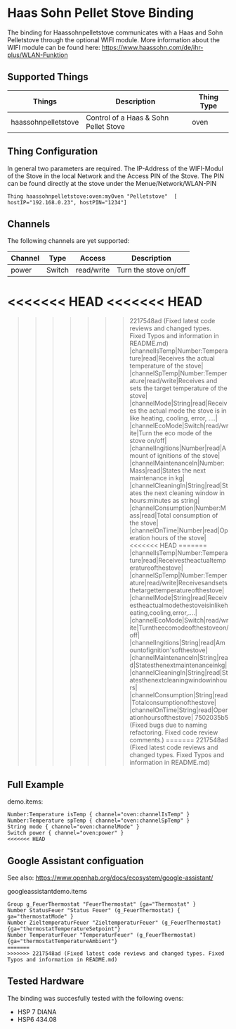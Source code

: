 # Haas Sohn Pellet Stove Binding

The binding for Haassohnpelletstove communicates with a Haas and Sohn Pelletstove through the optional
WIFI module. More information about the WIFI module can be found here: https://www.haassohn.com/de/ihr-plus/WLAN-Funktion

## Supported Things

| Things | Description  | Thing Type |
|--------|--------------|------------|
| haassohnpelletstove | Control of a Haas & Sohn Pellet Stove| oven|


## Thing Configuration

In general two parameters are required. The IP-Address of the WIFI-Modul of the Stove in the local Network and the Access PIN of the Stove.
The PIN can be found directly at the stove under the Menue/Network/WLAN-PIN

```
Thing haassohnpelletstove:oven:myOven "Pelletstove"  [ hostIP="192.168.0.23", hostPIN="1234"]
```

## Channels

The following channels are yet supported:


| Channel | Type  | Access| Description|
|---------|-------|-------|------------|
| power| Switch | read/write|Turn the stove on/off|
<<<<<<< HEAD
<<<<<<< HEAD
=======
>>>>>>> 2217548ad (Fixed latest code reviews and changed types. Fixed Typos and information in README.md)
|channelIsTemp|Number:Temperature|read|Receives the actual temperature of the stove|
|channelSpTemp|Number:Temperature|read/write|Receives and sets the target temperature of the stove|
|channelMode|String|read|Receives the actual mode the stove is in like heating, cooling, error, ....|
|channelEcoMode|Switch|read/write|Turn the eco mode of the stove on/off|
|channelIngitions|Number|read|Amount of ignitions of the stove|
|channelMaintenanceIn|Number:Mass|read|States the next maintenance in kg|
|channelCleaningIn|String|read|States the next cleaning window in hours:minutes as string|
|channelConsumption|Number:Mass|read|Total consumption of the stove|
|channelOnTime|Number|read|Operation hours of the stove|
<<<<<<< HEAD
=======
|channelIsTemp|Number:Temperature|read|Receivestheactualtemperatureofthestove|
|channelSpTemp|Number:Temperature|read/write|Receivesandsetsthetargettemperatureofthestove|
|channelMode|String|read|Receivestheactualmodethestoveisinlikeheating,cooling,error,....|
|channelEcoMode|Switch|read/write|Turntheecomodeofthestoveon/off|
|channelIngitions|String|read|Amountofignition'softhestove|
|channelMaintenanceIn|String|read|Statesthenextmaintenanceinkg|
|channelCleaningIn|String|read|Statesthenextcleaningwindowinhours|
|channelConsumption|String|read|Totalconsumptionofthestove|
|channelOnTime|String|read|Operationhoursofthestove|
>>>>>>> 7502035b5 (Fixed bugs due to naming refactoring. Fixed code review comments.)
=======
>>>>>>> 2217548ad (Fixed latest code reviews and changed types. Fixed Typos and information in README.md)

## Full Example

demo.items:

```
Number:Temperature isTemp { channel="oven:channelIsTemp" }
Number:Temperature spTemp { channel="oven:channelSpTemp" }
String mode { channel="oven:channelMode" }
Switch power { channel="oven:power" }
<<<<<<< HEAD
```

## Google Assistant configuation

See also: https://www.openhab.org/docs/ecosystem/google-assistant/

googleassistantdemo.items
```
Group g_FeuerThermostat "FeuerThermostat" {ga="Thermostat" }
Number StatusFeuer "Status Feuer" (g_FeuerThermostat) { ga="thermostatMode" }
Number ZieltemperaturFeuer "ZieltemperaturFeuer" (g_FeuerThermostat) {ga="thermostatTemperatureSetpoint"}
Number TemperaturFeuer "TemperaturFeuer" (g_FeuerThermostat) {ga="thermostatTemperatureAmbient"}
=======
>>>>>>> 2217548ad (Fixed latest code reviews and changed types. Fixed Typos and information in README.md)
```

## Tested Hardware

The binding was succesfully tested with the following ovens:

- HSP 7 DIANA
- HSP6 434.08
